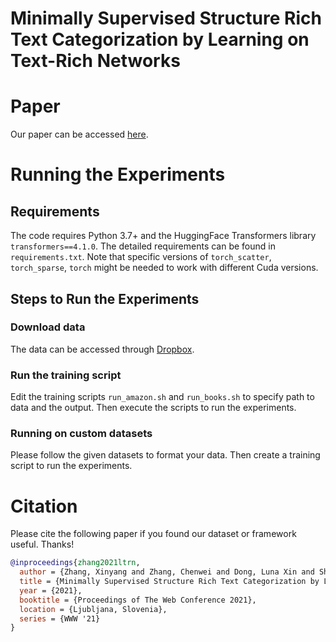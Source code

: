 # Minimally Supervised Structure Rich Text Categorization by Learning on Text-Rich Networks

# Paper
Our paper can be accessed [here](https://arxiv.org/abs/2102.11479).

# Running the Experiments
## Requirements
The code requires Python 3.7+ and the HuggingFace Transformers library `transformers==4.1.0`. The detailed requirements can be found in `requirements.txt`. Note that specific versions of `torch_scatter`, `torch_sparse`, `torch` might be needed to work with different Cuda versions.

## Steps to Run the Experiments

### Download data

The data can be accessed through [Dropbox](https://www.dropbox.com/sh/7vuglt3fd7m12a9/AAB3AdVeLsEgi-8UjqiIKtXMa?dl=0).

### Run the training script
Edit the training scripts `run_amazon.sh` and `run_books.sh` to specify path to data and the output.
Then execute the scripts to run the experiments.

### Running on custom datasets
Please follow the given datasets to format your data. Then create a training script to run the experiments.
# Citation
Please cite the following paper if you found our dataset or framework useful. Thanks!

```bibtex
@inproceedings{zhang2021ltrn,
  author = {Zhang, Xinyang and Zhang, Chenwei and Dong, Luna Xin and Shang, Jingbo and Han, Jiawei},
  title = {Minimally Supervised Structure Rich Text Categorization by Learning on Text-Rich Networks},
  year = {2021},
  booktitle = {Proceedings of The Web Conference 2021},
  location = {Ljubljana, Slovenia},
  series = {WWW '21}
}
```

